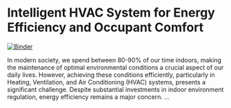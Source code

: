 # Intelligent HVAC System for Energy Efficiency and Occupant Comfort

[![Binder](https://mybinder.org/badge_logo.svg)](https://mybinder.org/v2/gh/ZahinMai/HVAC-Occupancy-Detection/HEAD)

In modern society, we spend between 80-90% of our time indoors, making the maintenance of optimal environmental conditions a crucial aspect of our daily lives.
However, achieving these conditions efficiently, particularly in Heating, Ventilation, and Air Conditioning (HVAC) systems, presents a significant challenge.
Despite substantial investments in indoor environment regulation, energy efficiency remains a major concern.
...
